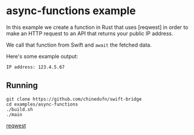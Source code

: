 # async-functions example

In this example we create a function in Rust that uses [reqwest] in order to make an HTTP request
to an API that returns your public IP address.

We call that function from Swift and `await` the fetched data.

Here's some example output:

```sh
IP address: 123.4.5.67
```

## Running

```
git clone https://github.com/chinedufn/swift-bridge
cd examples/async-functions
./build.sh
./main
```

[reqwest](https://github.com/seanmonstar/reqwest)
